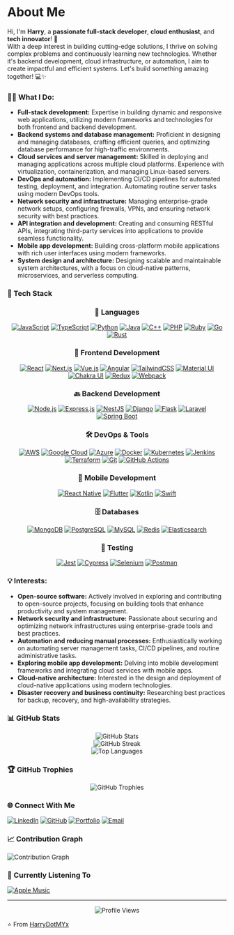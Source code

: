 # About Me

Hi, I'm **Harry**, a **passionate full-stack developer**, **cloud enthusiast**, and **tech innovator**! 🚀  
With a deep interest in building cutting-edge solutions, I thrive on solving complex problems and continuously learning new technologies. Whether it's backend development, cloud infrastructure, or automation, I aim to create impactful and efficient systems. Let's build something amazing together! 💻✨

### 👨‍💻 What I Do:
- **Full-stack development:** Expertise in building dynamic and responsive web applications, utilizing modern frameworks and technologies for both frontend and backend development.
- **Backend systems and database management:** Proficient in designing and managing databases, crafting efficient queries, and optimizing database performance for high-traffic environments.
- **Cloud services and server management:** Skilled in deploying and managing applications across multiple cloud platforms. Experience with virtualization, containerization, and managing Linux-based servers.
- **DevOps and automation:** Implementing CI/CD pipelines for automated testing, deployment, and integration. Automating routine server tasks using modern DevOps tools.
- **Network security and infrastructure:** Managing enterprise-grade network setups, configuring firewalls, VPNs, and ensuring network security with best practices.
- **API integration and development:** Creating and consuming RESTful APIs, integrating third-party services into applications to provide seamless functionality.
- **Mobile app development:** Building cross-platform mobile applications with rich user interfaces using modern frameworks.
- **System design and architecture:** Designing scalable and maintainable system architectures, with a focus on cloud-native patterns, microservices, and serverless computing.

### 🔧 Tech Stack

<div align="center">

### 🔧 Languages
[![JavaScript](https://img.shields.io/badge/JavaScript-F7DF1E?style=for-the-badge&logo=javascript&logoColor=black)](#)
[![TypeScript](https://img.shields.io/badge/TypeScript-3178C6?style=for-the-badge&logo=typescript&logoColor=white)](#)
[![Python](https://img.shields.io/badge/Python-3776AB?style=for-the-badge&logo=python&logoColor=white)](#)
[![Java](https://img.shields.io/badge/Java-ED8B00?style=for-the-badge&logo=openjdk&logoColor=white)](#)
[![C++](https://img.shields.io/badge/C++-00599C?style=for-the-badge&logo=cplusplus&logoColor=white)](#)
[![PHP](https://img.shields.io/badge/PHP-777BB4?style=for-the-badge&logo=php&logoColor=white)](#)
[![Ruby](https://img.shields.io/badge/Ruby-CC342D?style=for-the-badge&logo=ruby&logoColor=white)](#)
[![Go](https://img.shields.io/badge/Go-00ADD8?style=for-the-badge&logo=go&logoColor=white)](#)
[![Rust](https://img.shields.io/badge/Rust-000000?style=for-the-badge&logo=rust&logoColor=white)](#)

### 🎨 Frontend Development
[![React](https://img.shields.io/badge/React-20232A?style=for-the-badge&logo=react&logoColor=61DAFB)](#)
[![Next.js](https://img.shields.io/badge/Next.js-000000?style=for-the-badge&logo=next.js&logoColor=white)](#)
[![Vue.js](https://img.shields.io/badge/Vue.js-35495E?style=for-the-badge&logo=vue.js&logoColor=4FC08D)](#)
[![Angular](https://img.shields.io/badge/Angular-DD0031?style=for-the-badge&logo=angular&logoColor=white)](#)
[![TailwindCSS](https://img.shields.io/badge/Tailwind_CSS-38B2AC?style=for-the-badge&logo=tailwind-css&logoColor=white)](#)
[![Material UI](https://img.shields.io/badge/Material_UI-0081CB?style=for-the-badge&logo=material-ui&logoColor=white)](#)
[![Chakra UI](https://img.shields.io/badge/Chakra_UI-319795?style=for-the-badge&logo=chakra-ui&logoColor=white)](#)
[![Redux](https://img.shields.io/badge/Redux-593D88?style=for-the-badge&logo=redux&logoColor=white)](#)
[![Webpack](https://img.shields.io/badge/Webpack-8DD6F9?style=for-the-badge&logo=webpack&logoColor=black)](#)

### 🔙 Backend Development
[![Node.js](https://img.shields.io/badge/Node.js-339933?style=for-the-badge&logo=node.js&logoColor=white)](#)
[![Express.js](https://img.shields.io/badge/Express.js-404D59?style=for-the-badge&logo=express&logoColor=white)](#)
[![NestJS](https://img.shields.io/badge/NestJS-E0234E?style=for-the-badge&logo=nestjs&logoColor=white)](#)
[![Django](https://img.shields.io/badge/Django-092E20?style=for-the-badge&logo=django&logoColor=white)](#)
[![Flask](https://img.shields.io/badge/Flask-000000?style=for-the-badge&logo=flask&logoColor=white)](#)
[![Laravel](https://img.shields.io/badge/Laravel-FF2D20?style=for-the-badge&logo=laravel&logoColor=white)](#)
[![Spring Boot](https://img.shields.io/badge/Spring_Boot-6DB33F?style=for-the-badge&logo=spring&logoColor=white)](#)

### 🛠 DevOps & Tools
[![AWS](https://img.shields.io/badge/AWS-232F3E?style=for-the-badge&logo=amazon-aws&logoColor=white)](#)
[![Google Cloud](https://img.shields.io/badge/Google_Cloud-4285F4?style=for-the-badge&logo=google-cloud&logoColor=white)](#)
[![Azure](https://img.shields.io/badge/Azure-0089D6?style=for-the-badge&logo=microsoft-azure&logoColor=white)](#)
[![Docker](https://img.shields.io/badge/Docker-2496ED?style=for-the-badge&logo=docker&logoColor=white)](#)
[![Kubernetes](https://img.shields.io/badge/Kubernetes-326CE5?style=for-the-badge&logo=kubernetes&logoColor=white)](#)
[![Jenkins](https://img.shields.io/badge/Jenkins-D24939?style=for-the-badge&logo=jenkins&logoColor=white)](#)
[![Terraform](https://img.shields.io/badge/Terraform-7B42BC?style=for-the-badge&logo=terraform&logoColor=white)](#)
[![Git](https://img.shields.io/badge/Git-F05032?style=for-the-badge&logo=git&logoColor=white)](#)
[![GitHub Actions](https://img.shields.io/badge/GitHub_Actions-2088FF?style=for-the-badge&logo=github-actions&logoColor=white)](#)

### 📱 Mobile Development
[![React Native](https://img.shields.io/badge/React_Native-20232A?style=for-the-badge&logo=react&logoColor=61DAFB)](#)
[![Flutter](https://img.shields.io/badge/Flutter-02569B?style=for-the-badge&logo=flutter&logoColor=white)](#)
[![Kotlin](https://img.shields.io/badge/Kotlin-0095D5?style=for-the-badge&logo=kotlin&logoColor=white)](#)
[![Swift](https://img.shields.io/badge/Swift-FA7343?style=for-the-badge&logo=swift&logoColor=white)](#)

### 🗄️ Databases
[![MongoDB](https://img.shields.io/badge/MongoDB-4EA94B?style=for-the-badge&logo=mongodb&logoColor=white)](#)
[![PostgreSQL](https://img.shields.io/badge/PostgreSQL-316192?style=for-the-badge&logo=postgresql&logoColor=white)](#)
[![MySQL](https://img.shields.io/badge/MySQL-00000F?style=for-the-badge&logo=mysql&logoColor=white)](#)
[![Redis](https://img.shields.io/badge/Redis-DC382D?style=for-the-badge&logo=redis&logoColor=white)](#)
[![Elasticsearch](https://img.shields.io/badge/Elasticsearch-005571?style=for-the-badge&logo=elasticsearch&logoColor=white)](#)

### 🧪 Testing
[![Jest](https://img.shields.io/badge/Jest-C21325?style=for-the-badge&logo=jest&logoColor=white)](#)
[![Cypress](https://img.shields.io/badge/Cypress-17202C?style=for-the-badge&logo=cypress&logoColor=white)](#)
[![Selenium](https://img.shields.io/badge/Selenium-43B02A?style=for-the-badge&logo=selenium&logoColor=white)](#)
[![Postman](https://img.shields.io/badge/Postman-FF6C37?style=for-the-badge&logo=postman&logoColor=white)](#)

</div>

### 💡 Interests:
- **Open-source software:** Actively involved in exploring and contributing to open-source projects, focusing on building tools that enhance productivity and system management.
- **Network security and infrastructure:** Passionate about securing and optimizing network infrastructures using enterprise-grade tools and best practices.
- **Automation and reducing manual processes:** Enthusiastically working on automating server management tasks, CI/CD pipelines, and routine administrative tasks.
- **Exploring mobile app development:** Delving into mobile development frameworks and integrating cloud services with mobile apps.
- **Cloud-native architecture:** Interested in the design and deployment of cloud-native applications using modern technologies.
- **Disaster recovery and business continuity:** Researching best practices for backup, recovery, and high-availability strategies.

### 📊 GitHub Stats

<div align="center">
  <img src="https://github-readme-stats.vercel.app/api?username=HarryDotMYx&show_icons=true&theme=radical" alt="GitHub Stats" />
</div>

<div align="center">
  <img src="https://github-readme-streak-stats.herokuapp.com/?user=HarryDotMYx&theme=radical" alt="GitHub Streak" />
</div>

<div align="center">
  <img src="https://github-readme-stats.vercel.app/api/top-langs/?username=HarryDotMYx&theme=radical&layout=compact" alt="Top Languages" />
</div>

### 🏆 GitHub Trophies
<div align="center">
  <img src="https://github-profile-trophy.vercel.app/?username=HarryDotMYx&theme=radical&no-frame=false&no-bg=true&margin-w=4" alt="GitHub Trophies" />
</div>

### 🌐 Connect With Me
[![LinkedIn](https://img.shields.io/badge/LinkedIn-0077B5?style=for-the-badge&logo=linkedin&logoColor=white)](https://www.linkedin.com/in/harry-my/)
[![GitHub](https://img.shields.io/badge/GitHub-100000?style=for-the-badge&logo=github&logoColor=white)](https://github.com/HarryDotMYx)
[![Portfolio](https://img.shields.io/badge/Portfolio-FF5722?style=for-the-badge&logo=google-chrome&logoColor=white)](https://harry.akierry.io)
[![Email](https://img.shields.io/badge/Email-D14836?style=for-the-badge&logo=gmail&logoColor=white)](mailto:harry@akierry.io)

### 📈 Contribution Graph
![Contribution Graph](https://activity-graph.herokuapp.com/graph?username=HarryDotMYx&theme=radical)

### 🎵 Currently Listening To
[![Apple Music](https://img.shields.io/badge/Apple_Music-FA243C?style=for-the-badge&logo=apple-music&logoColor=white)](https://music.apple.com/profile/YOUR_APPLE_MUSIC_ID)

---
<div align="center">
  <img src="https://komarev.com/ghpvc/?username=HarryDotMYx&color=blueviolet" alt="Profile Views" />
</div>

⭐️ From [HarryDotMYx](https://github.com/HarryDotMYx)
